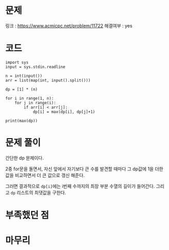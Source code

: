 # 문제
링크 : https://www.acmicpc.net/problem/11722
해결여부 : yes

# 코드
```
import sys
input = sys.stdin.readline

n = int(input())
arr = list(map(int, input().split()))

dp = [1] * (n)

for i in range(1, n):
    for j in range(i):
        if arr[i] < arr[j]:
            dp[i] = max(dp[i], dp[j]+1)

print(max(dp))
```

# 문제 풀이
간단한 dp 문제이다.

2중 for문을 돌면서, 자신 앞에서 자기보다 큰 수를 발견할 때마다 그 dp값에 1을 더한 값을 비교하면서 더 큰 값으로 갱신 해준다.

그러면 결과적으로 `dp[i]`에는 i번째 수까지의 최장 부분 수열의 길이가 들어간다.
그리고 `dp` 리스트의 최댓값을 구한다.

# 부족했던 점

# 마무리